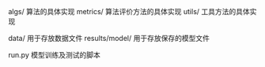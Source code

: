 algs/           算法的具体实现
metrics/        算法评价方法的具体实现
utils/          工具方法的具体实现

data/           用于存放数据文件
results/model/  用于存放保存的模型文件

run.py          模型训练及测试的脚本